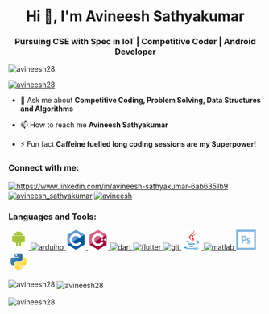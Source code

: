 <h1 align="center">Hi 👋, I'm Avineesh Sathyakumar</h1>
<h3 align="center">Pursuing CSE with Spec in IoT | Competitive Coder | Android Developer</h3>

<p align="left"> <img src="https://komarev.com/ghpvc/?username=avineesh28&label=Profile%20views&color=0e75b6&style=flat" alt="avineesh28" /> </p>

<p align="left"> <a href="https://github.com/ryo-ma/github-profile-trophy"><img src="https://github-profile-trophy.vercel.app/?username=avineesh28" alt="avineesh28" /></a> </p>

- 💬 Ask me about **Competitive Coding, Problem Solving, Data Structures and Algorithms**

- 📫 How to reach me **Avineesh Sathyakumar**

- ⚡ Fun fact **Caffeine fuelled long coding sessions are my Superpower!**

<h3 align="left">Connect with me:</h3>
<p align="left">
<a href="https://linkedin.com/in/https://www.linkedin.com/in/avineesh-sathyakumar-6ab6351b9" target="blank"><img align="center" src="https://raw.githubusercontent.com/rahuldkjain/github-profile-readme-generator/master/src/images/icons/Social/linked-in-alt.svg" alt="https://www.linkedin.com/in/avineesh-sathyakumar-6ab6351b9" height="30" width="40" /></a>
<a href="https://instagram.com/avineesh_sathyakumar" target="blank"><img align="center" src="https://raw.githubusercontent.com/rahuldkjain/github-profile-readme-generator/master/src/images/icons/Social/instagram.svg" alt="avineesh_sathyakumar" height="30" width="40" /></a>
<a href="https://www.hackerrank.com/avineesh" target="blank"><img align="center" src="https://raw.githubusercontent.com/rahuldkjain/github-profile-readme-generator/master/src/images/icons/Social/hackerrank.svg" alt="avineesh" height="30" width="40" /></a>
</p>

<h3 align="left">Languages and Tools:</h3>
<p align="left"> <a href="https://developer.android.com" target="_blank"> <img src="https://raw.githubusercontent.com/devicons/devicon/master/icons/android/android-original-wordmark.svg" alt="android" width="40" height="40"/> </a> <a href="https://www.arduino.cc/" target="_blank"> <img src="https://cdn.worldvectorlogo.com/logos/arduino-1.svg" alt="arduino" width="40" height="40"/> </a> <a href="https://www.cprogramming.com/" target="_blank"> <img src="https://raw.githubusercontent.com/devicons/devicon/master/icons/c/c-original.svg" alt="c" width="40" height="40"/> </a> <a href="https://www.w3schools.com/cpp/" target="_blank"> <img src="https://raw.githubusercontent.com/devicons/devicon/master/icons/cplusplus/cplusplus-original.svg" alt="cplusplus" width="40" height="40"/> </a> <a href="https://dart.dev" target="_blank"> <img src="https://www.vectorlogo.zone/logos/dartlang/dartlang-icon.svg" alt="dart" width="40" height="40"/> </a> <a href="https://flutter.dev" target="_blank"> <img src="https://www.vectorlogo.zone/logos/flutterio/flutterio-icon.svg" alt="flutter" width="40" height="40"/> </a> <a href="https://git-scm.com/" target="_blank"> <img src="https://www.vectorlogo.zone/logos/git-scm/git-scm-icon.svg" alt="git" width="40" height="40"/> </a> <a href="https://www.java.com" target="_blank"> <img src="https://raw.githubusercontent.com/devicons/devicon/master/icons/java/java-original.svg" alt="java" width="40" height="40"/> </a> <a href="https://www.mathworks.com/" target="_blank"> <img src="https://upload.wikimedia.org/wikipedia/commons/2/21/Matlab_Logo.png" alt="matlab" width="40" height="40"/> </a> <a href="https://www.photoshop.com/en" target="_blank"> <img src="https://raw.githubusercontent.com/devicons/devicon/master/icons/photoshop/photoshop-line.svg" alt="photoshop" width="40" height="40"/> </a> <a href="https://www.python.org" target="_blank"> <img src="https://raw.githubusercontent.com/devicons/devicon/master/icons/python/python-original.svg" alt="python" width="40" height="40"/> </a> </p>

<p><img align="left" src="https://github-readme-stats.vercel.app/api/top-langs?username=avineesh28&show_icons=true&locale=en&layout=compact" alt="avineesh28" /></p>

<p>&nbsp;<img align="center" src="https://github-readme-stats.vercel.app/api?username=avineesh28&show_icons=true&locale=en" alt="avineesh28" /></p>

<p><img align="center" src="https://github-readme-streak-stats.herokuapp.com/?user=avineesh28&" alt="avineesh28" /></p>

